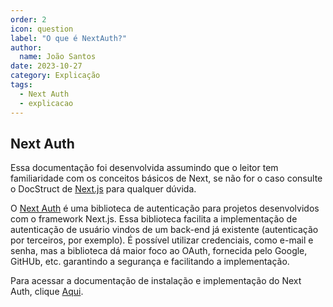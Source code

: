 ```yaml
---
order: 2
icon: question
label: "O que é NextAuth?"
author:
  name: João Santos
date: 2023-10-27
category: Explicação
tags:
  - Next Auth
  - explicacao
---
```


## Next Auth

Essa documentação foi desenvolvida assumindo que o leitor tem familiaridade com os conceitos básicos de Next, se não for o caso consulte o DocStruct de [Next.js](../next.js/explicacao.md) para qualquer dúvida.

O [Next Auth](https://next-auth.js.org/) é uma biblioteca de autenticação para projetos desenvolvidos com o framework Next.js.
Essa biblioteca facilita a implementação de autenticação de usuário vindos de um back-end já existente (autenticação por terceiros, por exemplo). É possível utilizar credenciais, como e-mail e senha, mas a biblioteca dá maior foco ao OAuth, fornecida pelo Google, GitHUb, etc. garantindo a segurança e facilitando a implementação.

Para acessar a documentação de instalação e implementação do Next Auth, clique [Aqui](implementacao.md).
